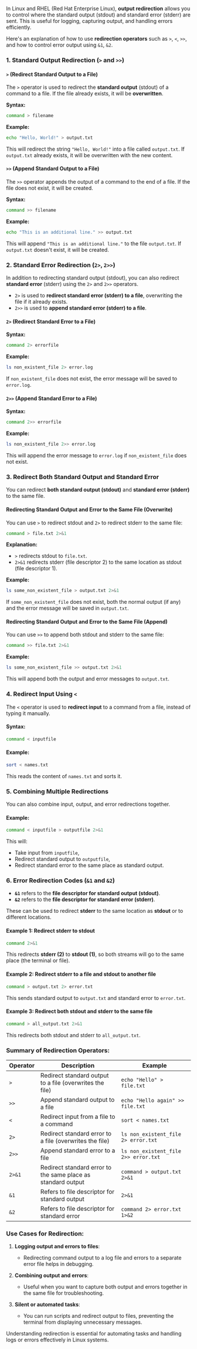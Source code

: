 In Linux and RHEL (Red Hat Enterprise Linux), **output redirection** allows you to control where the standard output (stdout) and standard error (stderr) are sent. This is useful for logging, capturing output, and handling errors efficiently.

Here's an explanation of how to use **redirection operators** such as `>`, `<`, `>>`, and how to control error output using `&1`, `&2`.

### **1. Standard Output Redirection (`>` and `>>`)**

#### **`>` (Redirect Standard Output to a File)**

The `>` operator is used to redirect the **standard output** (stdout) of a command to a file. If the file already exists, it will be **overwritten**.

**Syntax:**
```bash
command > filename
```

**Example:**
```bash
echo "Hello, World!" > output.txt
```
This will redirect the string `"Hello, World!"` into a file called `output.txt`. If `output.txt` already exists, it will be overwritten with the new content.

#### **`>>` (Append Standard Output to a File)**

The `>>` operator appends the output of a command to the end of a file. If the file does not exist, it will be created.

**Syntax:**
```bash
command >> filename
```

**Example:**
```bash
echo "This is an additional line." >> output.txt
```
This will append `"This is an additional line."` to the file `output.txt`. If `output.txt` doesn't exist, it will be created.

### **2. Standard Error Redirection (`2>`, `2>>`)**

In addition to redirecting standard output (stdout), you can also redirect **standard error** (stderr) using the `2>` and `2>>` operators.

- `2>` is used to **redirect standard error (stderr) to a file**, overwriting the file if it already exists.
- `2>>` is used to **append standard error (stderr) to a file**.

#### **`2>` (Redirect Standard Error to a File)**

**Syntax:**
```bash
command 2> errorfile
```

**Example:**
```bash
ls non_existent_file 2> error.log
```
If `non_existent_file` does not exist, the error message will be saved to `error.log`.

#### **`2>>` (Append Standard Error to a File)**

**Syntax:**
```bash
command 2>> errorfile
```

**Example:**
```bash
ls non_existent_file 2>> error.log
```
This will append the error message to `error.log` if `non_existent_file` does not exist.

### **3. Redirect Both Standard Output and Standard Error**

You can redirect **both standard output (stdout)** and **standard error (stderr)** to the same file.

#### **Redirecting Standard Output and Error to the Same File (Overwrite)**

You can use `>` to redirect stdout and `2>` to redirect stderr to the same file:

```bash
command > file.txt 2>&1
```

**Explanation:**
- `>` redirects stdout to `file.txt`.
- `2>&1` redirects stderr (file descriptor 2) to the same location as stdout (file descriptor 1).

**Example:**
```bash
ls some_non_existent_file > output.txt 2>&1
```
If `some_non_existent_file` does not exist, both the normal output (if any) and the error message will be saved in `output.txt`.

#### **Redirecting Standard Output and Error to the Same File (Append)**

You can use `>>` to append both stdout and stderr to the same file:

```bash
command >> file.txt 2>&1
```

**Example:**
```bash
ls some_non_existent_file >> output.txt 2>&1
```
This will append both the output and error messages to `output.txt`.

### **4. Redirect Input Using `<`**

The `<` operator is used to **redirect input** to a command from a file, instead of typing it manually.

#### **Syntax:**
```bash
command < inputfile
```

#### **Example:**
```bash
sort < names.txt
```
This reads the content of `names.txt` and sorts it.

### **5. Combining Multiple Redirections**

You can also combine input, output, and error redirections together.

#### **Example:**
```bash
command < inputfile > outputfile 2>&1
```
This will:
- Take input from `inputfile`,
- Redirect standard output to `outputfile`,
- Redirect standard error to the same place as standard output.

### **6. Error Redirection Codes (`&1` and `&2`)**

- **`&1`** refers to the **file descriptor for standard output (stdout)**.
- **`&2`** refers to the **file descriptor for standard error (stderr)**.

These can be used to redirect **stderr** to the same location as **stdout** or to different locations.

#### **Example 1: Redirect stderr to stdout**
```bash
command 2>&1
```
This redirects **stderr (2)** to **stdout (1)**, so both streams will go to the same place (the terminal or file).

#### **Example 2: Redirect stderr to a file and stdout to another file**
```bash
command > output.txt 2> error.txt
```
This sends standard output to `output.txt` and standard error to `error.txt`.

#### **Example 3: Redirect both stdout and stderr to the same file**
```bash
command > all_output.txt 2>&1
```
This redirects both stdout and stderr to `all_output.txt`.

### **Summary of Redirection Operators:**

| Operator      | Description                                                   | Example                                    |
|---------------|---------------------------------------------------------------|--------------------------------------------|
| `>`           | Redirect standard output to a file (overwrites the file)      | `echo "Hello" > file.txt`                  |
| `>>`          | Append standard output to a file                              | `echo "Hello again" >> file.txt`           |
| `<`           | Redirect input from a file to a command                       | `sort < names.txt`                         |
| `2>`          | Redirect standard error to a file (overwrites the file)       | `ls non_existent_file 2> error.txt`        |
| `2>>`         | Append standard error to a file                               | `ls non_existent_file 2>> error.txt`       |
| `2>&1`        | Redirect standard error to the same place as standard output  | `command > output.txt 2>&1`                |
| `&1`          | Refers to file descriptor for standard output                 | `2>&1`                                     |
| `&2`          | Refers to file descriptor for standard error                  | `command 2> error.txt 1>&2`                |

### **Use Cases for Redirection:**
1. **Logging output and errors to files**:
   - Redirecting command output to a log file and errors to a separate error file helps in debugging.
   
2. **Combining output and errors**:
   - Useful when you want to capture both output and errors together in the same file for troubleshooting.

3. **Silent or automated tasks**:
   - You can run scripts and redirect output to files, preventing the terminal from displaying unnecessary messages.

Understanding redirection is essential for automating tasks and handling logs or errors effectively in Linux systems.
